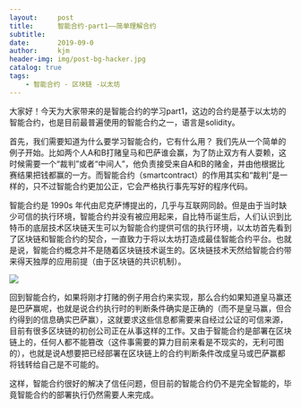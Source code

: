 ```yaml
---
layout:     post
title:      智能合约-part1——简单理解合约
subtitle:   
date:       2019-09-0
author:     kjm
header-img: img/post-bg-hacker.jpg
catalog: true
tags:
    - 智能合约 - 区块链 -以太坊
---
```

大家好！今天为大家带来的是智能合约的学习part1，这边的合约是基于以太坊的智能合约，也是目前最普遍使用的智能合约之一，语言是solidity。

首先，我们需要知道为什么要学习智能合约，它有什么用？
我们先从一个简单的例子开始。比如两个人A和B打赌皇马和巴萨谁会赢，为了防止双方有人耍赖，这时候需要一个“裁判”或者“中间人”，他负责接受来自A和B的赌金，并由他根据比赛结果把钱都赢的一方。而智能合约（smartcontract）的作用其实和“裁判”是一样的，只不过智能合约更加公正，它会严格执行事先写好的程序代码。

智能合约是 1990s 年代由尼克萨博提出的，几乎与互联网同龄。但是由于当时缺少可信的执行环境，智能合约并没有被应用起来，自比特币诞生后，人们认识到比特币的底层技术区块链天生可以为智能合约提供可信的执行环境，以太坊首先看到了区块链和智能合约的契合，一直致力于将以太坊打造成最佳智能合约平台。也就是说，智能合约概念并不是随着区块链技术诞生的。区块链技术天然给智能合约带来得天独厚的应用前提（由于区块链的共识机制）。

![](https://ftp.bmp.ovh/imgs/2019/10/6abb93c1d4ed001c.png)

回到智能合约，如果将刚才打赌的例子用合约来实现，那么合约如果知道皇马赢还是巴萨赢呢，也就是说合约执行时的判断条件确实是正确的（而不是皇马赢，但合约得到的信息确实巴萨赢），这就要求这些信息都需要来自经过公证的可信来源，目前有很多区块链的初创公司正在从事这样的工作。又由于智能合约是部署在区块链上的，任何人都不能篡改（这件事需要的算力目前来看是不现实的，无利可图的），也就是说A想要把已经部署在区块链上的合约判断条件改成皇马或巴萨赢都将钱转给自己是不可能的。

这样，智能合约很好的解决了信任问题，但目前的智能合约仍不是完全智能的，毕竟智能合约的部署执行仍然需要人来完成。

